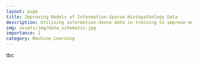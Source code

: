 ```yaml
---
layout: page
title: Improving Models of Information-Sparse Histopathology Data
description: Utilising information-dense data in training to improve models of information-sparse data
img: assets/img/data_schematic.jpg
importance: 1
category: Machine Learning
---
```


tbc
